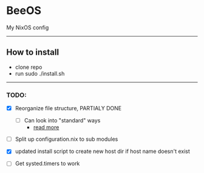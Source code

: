 # **BeeOS**

My NixOS config

---

## How to install

- clone repo
- run sudo ./install.sh

---

### TODO:

-  [x] Reorganize file structure, PARTIALY DONE
    - [ ] Can look into "standard" ways
        - [read more](https://nixos-and-flakes.thiscute.world/nixos-with-flakes/modularize-the-configuration)
- [ ] Split up configuration.nix to sub modules
- [x] updated install script to create new host dir if host name doesn't exist
- [ ] Get systed.timers to work

